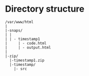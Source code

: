 # Directory structure
```
/var/www/html
|
|-snaps/
| |
| | - timestamp1
|     | - code.html
|     | - output.html
|
|-zip/
  |-timestamp1.zip
  |-timestamp/
    |- src
```
